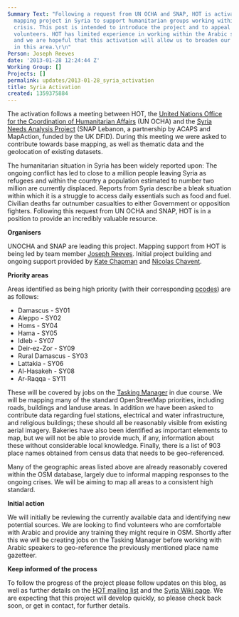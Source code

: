 ```yaml
---
Summary Text: "Following a request from UN OCHA and SNAP, HOT is activating a remote
  mapping project in Syria to support humanitarian groups working within the current
  crisis. This post is intended to introduce the project and to appeal for help from
  volunteers. HOT has limited experience in working within the Arabic speaking world
  and we are hopeful that this activation will allow us to broaden our skills base
  in this area.\r\n"
Person: Joseph Reeves
date: '2013-01-28 12:24:44 Z'
Working Group: []
Projects: []
permalink: updates/2013-01-28_syria_activation
title: Syria Activation
created: 1359375884
---
```

The activation follows a meeting between HOT, the <a href="http://www.unocha.org/">United Nations Office for the Coordination of Humanitarian Affairs</a> (UN OCHA) and the <a href="http://data.unhcr.org/syrianrefugees/partner.php?OrgId=135">Syria Needs Analysis Project</a> (SNAP Lebanon, a partnership by ACAPS and MapAction, funded by the UK DFID). During this meeting we were asked to contribute towards base mapping, as well as thematic data and the geolocation of existing datasets.

The humanitarian situation in Syria has been widely reported upon: The ongoing conflict has led to close to a million people leaving Syria as refugees and within the country a population estimated to number two million are currently displaced. Reports from Syria describe a bleak situation within which it is a struggle to access daily essentials such as food and fuel. Civilian deaths far outnumber casualties to either Government or opposition fighters. Following this request from UN OCHA and SNAP, HOT is in a position to provide an incredibly valuable resource.


<b>Organisers</b>

UNOCHA and SNAP are leading this project. Mapping support from HOT is being led by team member <a href="mailto:joseph.reeves@hotosm.org">Joseph Reeves</a>. Initial project building and ongoing support provided by <a href="mailto:kate.chapman@hotosm.org">Kate Chapman</a> and <a href="mailto:nicolas.chavent@hotosm.org">Nicolas Chavent</a>.


<b>Priority areas</b>

Areas identified as being high priority (with their corresponding <a href="http://hot.openstreetmap.org/sites/default/files/SYR_Pcode-Flyer_2013-01-24a.pdf">pcodes</a>) are as follows:
<ul>
<li>Damascus - SY01</li>
<li>Aleppo - SY02</li>
<li>Homs - SY04</li>
<li>Hama - SY05</li>
<li>Idleb - SY07</li>
<li>Deir-ez-Zor - SY09</li>
<li>Rural Damascus - SY03</li>
<li>Lattakia - SY06</li>
<li>Al-Hasakeh - SY08</li>
<li>Ar-Raqqa - SY11</li>
</ul>
These will be covered by jobs on the <a href="http://tasks.hotosm.org/">Tasking Manager</a> in due course. We will be mapping many of the standard OpenStreetMap priorities, including roads, buildings and landuse areas. In addition we have been asked to contribute data regarding fuel stations, electrical and water infrastructure, and religious buildings; these should all be reasonably visible from existing aerial imagery. Bakeries have also been identified as important elements to map, but we will not be able to provide much, if any, information about these without considerable local knowledge. Finally, there is a list of 903 place names obtained from census data that needs to be geo-referenced.

Many of the geographic areas listed above are already reasonably covered within the OSM database, largely due to informal mapping responses to the ongoing crises. We will be aiming to map all areas to a consistent high standard.


<b>Initial action</b>

We will initially be reviewing the currently available data and identifying new potential sources. We are looking to find volunteers who are comfortable with Arabic and provide any training they might require in OSM. Shortly after this we will be creating jobs on the Tasking Manager before working with Arabic speakers to geo-reference the previously mentioned place name gazetteer.


<b>Keep informed of the process</b>

To follow the progress of the project please follow updates on this blog, as well as further details on the <a href="http://lists.openstreetmap.org/listinfo/hot">HOT mailing list</a> and the <a href="http://wiki.openstreetmap.org/wiki/WikiProject_Syria">Syria Wiki page</a>. We are expecting that this project will develop quickly, so please check back soon, or get in contact, for further details.

